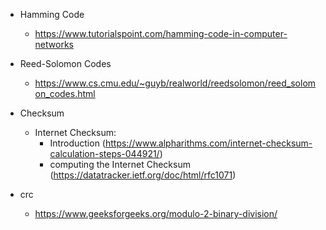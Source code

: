 - Hamming Code
  - https://www.tutorialspoint.com/hamming-code-in-computer-networks
- Reed-Solomon Codes
  - https://www.cs.cmu.edu/~guyb/realworld/reedsolomon/reed_solomon_codes.html



- Checksum
  - Internet Checksum:
    - Introduction (https://www.alpharithms.com/internet-checksum-calculation-steps-044921/) 
    - computing the Internet Checksum (https://datatracker.ietf.org/doc/html/rfc1071)

- crc
  - https://www.geeksforgeeks.org/modulo-2-binary-division/